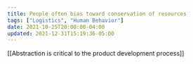```yaml
---
title: People often bias toward conservation of resources
tags: ["Logistics", "Human Behavior"]
date: 2021-10-25T20:00:00-04:00
updated: 2021-12-31T15:19:36-05:00
---
```


[[Abstraction is critical to the product development process]]
